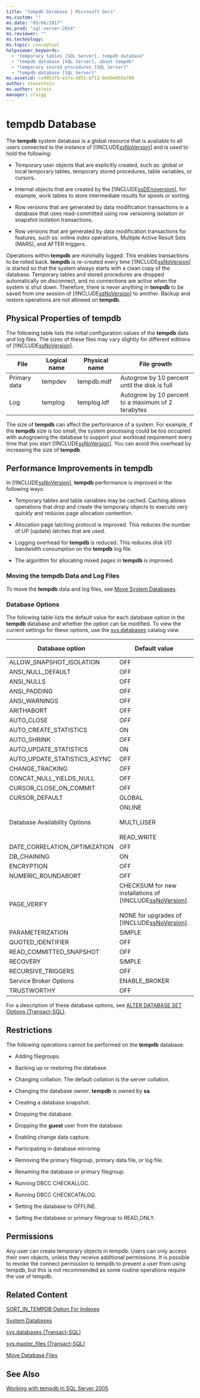 ```yaml
---
title: "tempdb Database | Microsoft Docs"
ms.custom: ""
ms.date: "03/06/2017"
ms.prod: "sql-server-2014"
ms.reviewer: ""
ms.technology: 
ms.topic: conceptual
helpviewer_keywords: 
  - "temporary tables [SQL Server], tempdb database"
  - "tempdb database [SQL Server], about tempdb"
  - "temporary stored procedures [SQL Server]"
  - "tempdb database [SQL Server]"
ms.assetid: ce4053fb-e37a-4851-b711-8e504059a780
author: stevestein
ms.author: sstein
manager: craigg
---
```

# tempdb Database
  The **tempdb** system database is a global resource that is available to all users connected to the instance of [!INCLUDE[ssNoVersion](../../includes/ssnoversion-md.md)] and is used to hold the following:  
  
-   Temporary user objects that are explicitly created, such as: global or local temporary tables, temporary stored procedures, table variables, or cursors.  
  
-   Internal objects that are created by the [!INCLUDE[ssDEnoversion](../../includes/ssdenoversion-md.md)], for example, work tables to store intermediate results for spools or sorting.  
  
-   Row versions that are generated by data modification transactions in a database that uses read-committed using row versioning isolation or snapshot isolation transactions.  
  
-   Row versions that are generated by data modification transactions for features, such as: online index operations, Multiple Active Result Sets (MARS), and AFTER triggers.  
  
 Operations within **tempdb** are minimally logged. This enables transactions to be rolled back. **tempdb** is re-created every time [!INCLUDE[ssNoVersion](../../includes/ssnoversion-md.md)] is started so that the system always starts with a clean copy of the database. Temporary tables and stored procedures are dropped automatically on disconnect, and no connections are active when the system is shut down. Therefore, there is never anything in **tempdb** to be saved from one session of [!INCLUDE[ssNoVersion](../../includes/ssnoversion-md.md)] to another. Backup and restore operations are not allowed on **tempdb**.  
  
## Physical Properties of tempdb  
 The following table lists the initial configuration values of the **tempdb** data and log files. The sizes of these files may vary slightly for different editions of [!INCLUDE[ssNoVersion](../../includes/ssnoversion-md.md)].  
  
|File|Logical name|Physical name|File growth|  
|----------|------------------|-------------------|-----------------|  
|Primary data|tempdev|tempdb.mdf|Autogrow by 10 percent until the disk is full|  
|Log|templog|templog.ldf|Autogrow by 10 percent to a maximum of 2 terabytes|  
  
 The size of **tempdb** can affect the performance of a system. For example, if the **tempdb** size is too small, the system processing could be too occupied with autogrowing the database to support your workload requirement every time that you start [!INCLUDE[ssNoVersion](../../includes/ssnoversion-md.md)]. You can avoid this overhead by increasing the size of **tempdb**.  
  
## Performance Improvements in tempdb  
 In [!INCLUDE[ssNoVersion](../../includes/ssnoversion-md.md)], **tempdb** performance is improved in the following ways:  
  
-   Temporary tables and table variables may be cached. Caching allows operations that drop and create the temporary objects to execute very quickly and reduces page allocation contention.  
  
-   Allocation page latching protocol is improved. This reduces the number of UP (update) latches that are used.  
  
-   Logging overhead for **tempdb** is reduced. This reduces disk I/O bandwidth consumption on the **tempdb** log file.  
  
-   The algorithm for allocating mixed pages in **tempdb** is improved.  
  
### Moving the tempdb Data and Log Files  
 To move the **tempdb** data and log files, see [Move System Databases](system-databases.md).  
  
### Database Options  
 The following table lists the default value for each database option in the **tempdb** database and whether the option can be modified. To view the current settings for these options, use the [sys.databases](/sql/relational-databases/system-catalog-views/sys-databases-transact-sql) catalog view.  
  
|Database option|Default value|Can be modified|  
|---------------------|-------------------|---------------------|  
|ALLOW_SNAPSHOT_ISOLATION|OFF|Yes|  
|ANSI_NULL_DEFAULT|OFF|Yes|  
|ANSI_NULLS|OFF|Yes|  
|ANSI_PADDING|OFF|Yes|  
|ANSI_WARNINGS|OFF|Yes|  
|ARITHABORT|OFF|Yes|  
|AUTO_CLOSE|OFF|No|  
|AUTO_CREATE_STATISTICS|ON|Yes|  
|AUTO_SHRINK|OFF|No|  
|AUTO_UPDATE_STATISTICS|ON|Yes|  
|AUTO_UPDATE_STATISTICS_ASYNC|OFF|Yes|  
|CHANGE_TRACKING|OFF|No|  
|CONCAT_NULL_YIELDS_NULL|OFF|Yes|  
|CURSOR_CLOSE_ON_COMMIT|OFF|Yes|  
|CURSOR_DEFAULT|GLOBAL|Yes|  
|Database Availability Options|ONLINE<br /><br /> MULTI_USER<br /><br /> READ_WRITE|No<br /><br /> No<br /><br /> No|  
|DATE_CORRELATION_OPTIMIZATION|OFF|Yes|  
|DB_CHAINING|ON|No|  
|ENCRYPTION|OFF|No|  
|NUMERIC_ROUNDABORT|OFF|Yes|  
|PAGE_VERIFY|CHECKSUM for new installations of [!INCLUDE[ssNoVersion](../../includes/ssnoversion-md.md)].<br /><br /> NONE for upgrades of [!INCLUDE[ssNoVersion](../../includes/ssnoversion-md.md)].|Yes|  
|PARAMETERIZATION|SIMPLE|Yes|  
|QUOTED_IDENTIFIER|OFF|Yes|  
|READ_COMMITTED_SNAPSHOT|OFF|No|  
|RECOVERY|SIMPLE|No|  
|RECURSIVE_TRIGGERS|OFF|Yes|  
|Service Broker Options|ENABLE_BROKER|Yes|  
|TRUSTWORTHY|OFF|No|  
  
 For a description of these database options, see [ALTER DATABASE SET Options &#40;Transact-SQL&#41;](/sql/t-sql/statements/alter-database-transact-sql-set-options).  
  
## Restrictions  
 The following operations cannot be performed on the **tempdb** database:  
  
-   Adding filegroups.  
  
-   Backing up or restoring the database.  
  
-   Changing collation. The default collation is the server collation.  
  
-   Changing the database owner. **tempdb** is owned by **sa**.  
  
-   Creating a database snapshot.  
  
-   Dropping the database.  
  
-   Dropping the **guest** user from the database.  
  
-   Enabling change data capture.  
  
-   Participating in database mirroring.  
  
-   Removing the primary filegroup, primary data file, or log file.  
  
-   Renaming the database or primary filegroup.  
  
-   Running DBCC CHECKALLOC.  
  
-   Running DBCC CHECKCATALOG.  
  
-   Setting the database to OFFLINE.  
  
-   Setting the database or primary filegroup to READ_ONLY.  
  
## Permissions  
 Any user can create temporary objects in tempdb. Users can only access their own objects, unless they receive additional permissions. It is possible to revoke the connect permission to tempdb to prevent a user from using tempdb, but this is not recommended as some routine operations require the use of tempdb.  
  
## Related Content  
 [SORT_IN_TEMPDB Option For Indexes](../indexes/indexes.md)  
  
 [System Databases](system-databases.md)  
  
 [sys.databases &#40;Transact-SQL&#41;](/sql/relational-databases/system-catalog-views/sys-databases-transact-sql)  
  
 [sys.master_files &#40;Transact-SQL&#41;](/sql/relational-databases/system-catalog-views/sys-master-files-transact-sql)  
  
 [Move Database Files](move-database-files.md)  
  
## See Also  
 [Working with tempdb in SQL Server 2005](https://go.microsoft.com/fwlink/?LinkId=81216)  
  
  
